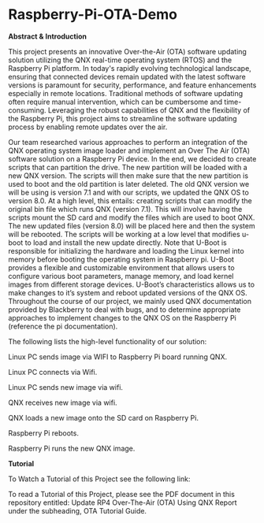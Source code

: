 # Raspberry-Pi-OTA-Demo

**Abstract & Introduction**

This project presents an innovative Over-the-Air (OTA) software updating solution utilizing the QNX real-time operating system (RTOS) and the Raspberry Pi platform. In today's rapidly evolving technological landscape, ensuring that connected devices remain updated with the latest software versions is paramount for security, performance, and feature enhancements especially in remote locations. Traditional methods of software updating often require manual intervention, which can be cumbersome and time-consuming. Leveraging the robust capabilities of QNX and the flexibility of the Raspberry Pi, this project aims to streamline the software updating process by enabling remote updates over the air.

Our team researched various approaches to perform an integration of the QNX operating system image loader and implement an Over The Air (OTA) software solution on a Raspberry Pi device. In the end, we decided to create scripts that can partition the drive. The new partition will be loaded with a new QNX version. The scripts will then make sure that the new partition is used to boot and the old partition is later deleted. The old QNX version we will be using is version 7.1 and with our scripts, we updated the QNX OS to version 8.0.  At a high level, this entails: creating scripts that can modify the original bin file which runs QNX (version 7.1). This will involve having the scripts mount the SD card and modify the files which are used to boot QNX. The new updated files (version 8.0) will be placed here and then the system will be rebooted. The scripts will be working at a low level that modifies u-boot to load and install the new update directly. Note that U-Boot is responsible for initializing the hardware and loading the Linux kernel into memory before booting the operating system in Raspberry pi. U-Boot provides a flexible and customizable environment that allows users to configure various boot parameters, manage memory, and load kernel images from different storage devices. U-Boot’s characteristics allows us to make changes to it’s system and reboot updated versions of the QNX OS. Throughout the course of our project, we mainly used QNX documentation provided by Blackberry to deal with bugs, and to determine appropriate approaches to implement changes to the QNX OS on the Raspberry Pi (reference the pi documentation).

The following lists the high-level functionality of our solution:

Linux PC sends image via WIFI to Raspberry Pi board running QNX.

Linux PC connects via Wifi.

Linux PC sends new image via wifi.

QNX receives new image via wifi.

QNX loads a new image onto the SD card on Raspberry Pi.

Raspberry Pi reboots.

Raspberry Pi runs the new QNX image.

**Tutorial**

To Watch a Tutorial of this Project see the following link: 

To read a Tutorial of this Project, please see the PDF document in this repository entitled: Update RP4 Over-The-Air (OTA) Using QNX Report under the subheading, OTA Tutorial Guide.
